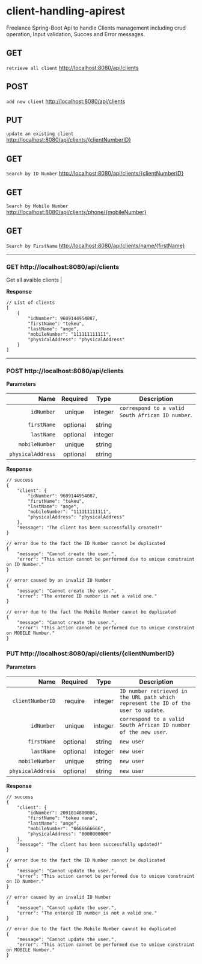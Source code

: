 # client-handling-apirest
Freelance Spring-Boot Api to handle Clients management including crud operation, Input validation, Succes and Error messages.


## GET
`retrieve all client` [http://localhost:8080/api/clients](#http://localhost:8080/api/clients) <br/>

## POST
`add new client` [http://localhost:8080/api/clients](#http://localhost:8080/api/clients) <br/>

## PUT
`update an existing client` [http://localhost:8080/api/clients/{clientNumberID}](#http://localhost:8080/api/clients/{clientNumberID}) <br/>


## GET
`Search by ID Number` [http://localhost:8080/api/clients/{clientNumberID}](#http://localhost:8080/api/clients/{clientNumberID}) <br/>

## GET
`Search by Mobile Number` [http://localhost:8080/api/clients/phone/{mobileNumber}](#http://localhost:8080/api/clients/phone/{mobileNumber}) <br/>

## GET
`Search by FirstName` [http://localhost:8080/api/clients/name/{firstName}](#http://localhost:8080/api/clients/name/{firstName}) <br/>
___

### GET http://localhost:8080/api/clients
Get all avaible clients                                                                 |

**Response**

```
// List of clients
[
    {
        "idNumber": 9609144954087,
        "firstName": "tekeu",
        "lastName": "ange",
        "mobileNumber": "111111111111",
        "physicalAddress": "physicalAddress"
    }
]
```
___

### POST http://localhost:8080/api/clients

**Parameters**

|           Name | Required |  Type   | Description                                                                                                           |
| -----------------------:|:--------:|:--------:| ----------------------------------------------------------------------------------------------------------- |
|              `idNumber` | unique   | integer  | `correspond to a valid South African ID number`.                                                             |
|             `firstName` | optional | string   |                                                                                                             |
|              `lastName` | optional | integer  |                                                                                                             |
|          `mobileNumber` | unique   | string   |                                                                                                             |
|       `physicalAddress` | optional | string   |                                                                                                             |

**Response**

```
// success
{
    "client": {
        "idNumber": 9609144954087,
        "firstName": "tekeu",
        "lastName": "ange",
        "mobileNumber": "111111111111",
        "physicalAddress": "physicalAddress"
    },
    "message": "The client has been successfully created!"
}

// error due to the fact the ID Number cannot be duplicated
{
    "message": "Cannot create the user.",
    "error": "This action cannot be performed due to unique constraint on ID Number."
}

// error caused by an invalid ID Number
{
    "message": "Cannot create the user.",
    "error": "The entered ID number is not a valid one."
}

// error due to the fact the Mobile Number cannot be duplicated
{
    "message": "Cannot create the user.",
    "error": "This action cannot be performed due to unique constraint on MOBILE Number."
}
```



### PUT http://localhost:8080/api/clients/{clientNumberID}

**Parameters**

|           Name | Required |  Type   | Description                                                                                                           |
| -----------------------:|:--------:|:--------:| ----------------------------------------------------------------------------------------------------------- |
|        `clientNumberID` | require  | integer  | `ID number retrieved in the URL path which represent the ID of the user to update`.                         |
|              `idNumber` | unique   | integer  | `correspond to a valid South African ID number of the new user`.                                            |
|             `firstName` | optional | string   | `new user`                                                                                                  |
|              `lastName` | optional | integer  | `new user`                                                                                                  |
|          `mobileNumber` | unique   | string   | `new user`                                                                                                  |
|       `physicalAddress` | optional | string   | `new user`                                                                                                  |

**Response**

```
// success
{
    "client": {
        "idNumber": 2001014800086,
        "firstName": "tekeu nana",
        "lastName": "ange",
        "mobileNumber": "6666666666",
        "physicalAddress": "0000000000"
    },
    "message": "The client has been successfully updated!"
}

// error due to the fact the ID Number cannot be duplicated
{
    "message": "Cannot update the user.",
    "error": "This action cannot be performed due to unique constraint on ID Number."
}

// error caused by an invalid ID Number
{
    "message": "Cannot update the user.",
    "error": "The entered ID number is not a valid one."
}

// error due to the fact the Mobile Number cannot be duplicated
{
    "message": "Cannot update the user.",
    "error": "This action cannot be performed due to unique constraint on MOBILE Number."
}
```

